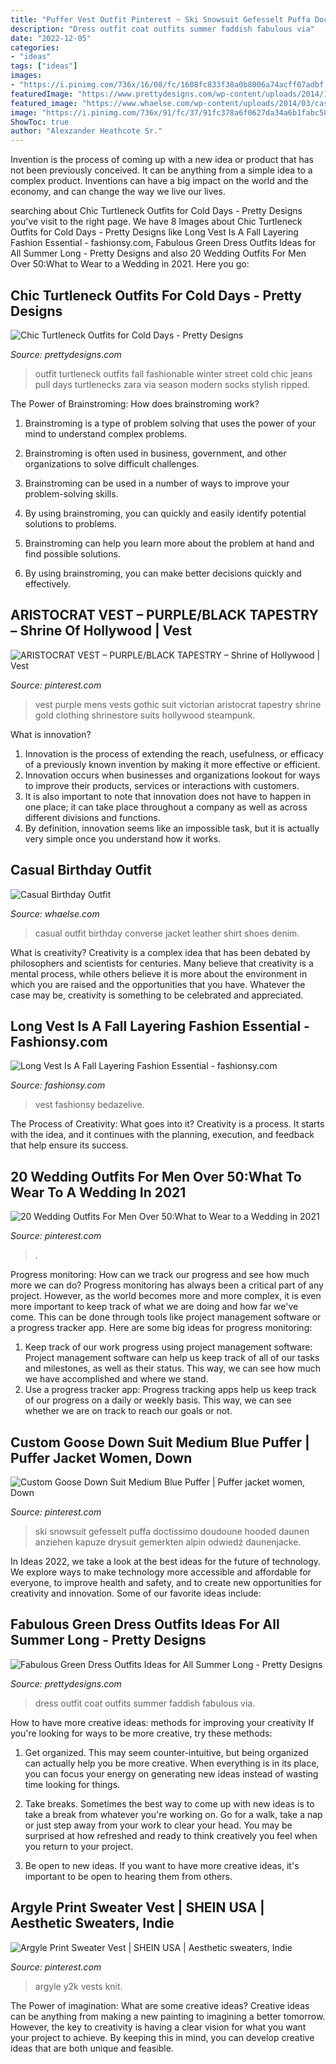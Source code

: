 ```yaml
---
title: "Puffer Vest Outfit Pinterest ~ Ski Snowsuit Gefesselt Puffa Doctissimo Doudoune Hooded Daunen Anziehen Kapuze Drysuit Gemerkten Alpin Odwiedź Daunenjacke"
description: "Dress outfit coat outfits summer faddish fabulous via"
date: "2022-12-05"
categories:
- "ideas"
tags: ["ideas"]
images:
- "https://i.pinimg.com/736x/16/08/fc/1608fc833f38a0b8006a74acff07adbf.jpg"
featuredImage: "https://www.prettydesigns.com/wp-content/uploads/2014/10/Fashionable-Fall-Outfit-with-Turtleneck.jpg"
featured_image: "https://www.whaelse.com/wp-content/uploads/2014/03/casual_birthday_outfit-7-600x900.jpg"
image: "https://i.pinimg.com/736x/91/fc/37/91fc378a6f0627da34a6b1fabc58a603.jpg"
ShowToc: true
author: "Alexzander Heathcote Sr."
---
```



Invention is the process of coming up with a new idea or product that has not been previously conceived. It can be anything from a simple idea to a complex product. Inventions can have a big impact on the world and the economy, and can change the way we live our lives.

	

		
searching about Chic Turtleneck Outfits for Cold Days - Pretty Designs you've visit to the right page. We have 8 Images about Chic Turtleneck Outfits for Cold Days - Pretty Designs like Long Vest Is A Fall Layering Fashion Essential - fashionsy.com, Fabulous Green Dress Outfits Ideas for All Summer Long - Pretty Designs and also 20 Wedding Outfits For Men Over 50:What to Wear to a Wedding in 2021. Here you go:
		
    
## Chic Turtleneck Outfits For Cold Days - Pretty Designs

<img loading=lazy src="https://www.prettydesigns.com/wp-content/uploads/2014/10/Fashionable-Fall-Outfit-with-Turtleneck.jpg" onerror="this.onerror=null;this.src='https://tse2.mm.bing.net/th?id=OIP.rwnRaEeSTPg6odbt39bwgQHaK8&amp;pid=15.1';" alt="Chic Turtleneck Outfits for Cold Days - Pretty Designs">

_Source: prettydesigns.com_

>outfit turtleneck outfits fall fashionable winter street cold chic jeans pull days turtlenecks zara via season modern socks stylish ripped. 

	

The Power of Brainstroming: How does brainstroming work?
1. Brainstroming is a type of problem solving that uses the power of your mind to understand complex problems.
2. Brainstroming is often used in business, government, and other organizations to solve difficult challenges.

3. Brainstroming can be used in a number of ways to improve your problem-solving skills.

4. By using brainstroming, you can quickly and easily identify potential solutions to problems.

5. Brainstroming can help you learn more about the problem at hand and find possible solutions.

6. By using brainstroming, you can make better decisions quickly and effectively.

    
## ARISTOCRAT VEST – PURPLE/BLACK TAPESTRY – Shrine Of Hollywood | Vest

<img loading=lazy src="https://i.pinimg.com/736x/ff/db/e6/ffdbe65b4d1a42a376241b331abf71ad.jpg" onerror="this.onerror=null;this.src='https://tse1.mm.bing.net/th?id=OIP.kNKzbYdz466tYQ3XFJ2yZgHaKl&amp;pid=15.1';" alt="ARISTOCRAT VEST – PURPLE/BLACK TAPESTRY – Shrine of Hollywood | Vest">

_Source: pinterest.com_

>vest purple mens vests gothic suit victorian aristocrat tapestry shrine gold clothing shrinestore suits hollywood steampunk. 

	

What is innovation?
1. Innovation is the process of extending the reach, usefulness, or efficacy of a previously known invention by making it more effective or efficient.
2. Innovation occurs when businesses and organizations lookout for ways to improve their products, services or interactions with customers.
3. It is also important to note that innovation does not have to happen in one place; it can take place throughout a company as well as across different divisions and functions.
4. By definition, innovation seems like an impossible task, but it is actually very simple once you understand how it works.

    
## Casual Birthday Outfit

<img loading=lazy src="https://www.whaelse.com/wp-content/uploads/2014/03/casual_birthday_outfit-7-600x900.jpg" onerror="this.onerror=null;this.src='https://tse1.mm.bing.net/th?id=OIP.jBg7dpImD0jLwZGJ950kxwHaLH&amp;pid=15.1';" alt="Casual Birthday Outfit">

_Source: whaelse.com_

>casual outfit birthday converse jacket leather shirt shoes denim. 

	

What is creativity?
Creativity is a complex idea that has been debated by philosophers and scientists for centuries. Many believe that creativity is a mental process, while others believe it is more about the environment in which you are raised and the opportunities that you have. Whatever the case may be, creativity is something to be celebrated and appreciated.

    
## Long Vest Is A Fall Layering Fashion Essential - Fashionsy.com

<img loading=lazy src="https://fashionsy.com/wp-content/uploads/2016/09/camel-vest.jpg" onerror="this.onerror=null;this.src='https://tse3.mm.bing.net/th?id=OIP.Yjc94ht7EY7dfxd0oKDNnwHaLF&amp;pid=15.1';" alt="Long Vest Is A Fall Layering Fashion Essential - fashionsy.com">

_Source: fashionsy.com_

>vest fashionsy bedazelive. 

	

The Process of Creativity: What goes into it?
Creativity is a process. It starts with the idea, and it continues with the planning, execution, and feedback that help ensure its success.

    
## 20 Wedding Outfits For Men Over 50:What To Wear To A Wedding In 2021

<img loading=lazy src="https://i.pinimg.com/736x/8a/5f/e0/8a5fe0ae3ef27618efde10d9ecf9569f.jpg" onerror="this.onerror=null;this.src='https://tse1.mm.bing.net/th?id=OIP.BfXQr1SPj8thNOurDOhCjAHaJ3&amp;pid=15.1';" alt="20 Wedding Outfits For Men Over 50:What to Wear to a Wedding in 2021">

_Source: pinterest.com_

>. 

	

Progress monitoring: How can we track our progress and see how much more we can do?
Progress monitoring has always been a critical part of any project. However, as the world becomes more and more complex, it is even more important to keep track of what we are doing and how far we've come. This can be done through tools like project management software or a progress tracker app. Here are some big ideas for progress monitoring: 
1. Keep track of our work progress using project management software: Project management software can help us keep track of all of our tasks and milestones, as well as their status. This way, we can see how much we have accomplished and where we stand. 
2. Use a progress tracker app: Progress tracking apps help us keep track of our progress on a daily or weekly basis. This way, we can see whether we are on track to reach our goals or not. 

    
## Custom Goose Down Suit Medium Blue Puffer | Puffer Jacket Women, Down

<img loading=lazy src="https://i.pinimg.com/736x/16/08/fc/1608fc833f38a0b8006a74acff07adbf.jpg" onerror="this.onerror=null;this.src='https://tse4.mm.bing.net/th?id=OIP.W-j7wUq58jYjEa1uW_uBbAHaLH&amp;pid=15.1';" alt="Custom Goose Down Suit Medium Blue Puffer | Puffer jacket women, Down">

_Source: pinterest.com_

>ski snowsuit gefesselt puffa doctissimo doudoune hooded daunen anziehen kapuze drysuit gemerkten alpin odwiedź daunenjacke. 

	

In Ideas 2022, we take a look at the best ideas for the future of technology. We explore ways to make technology more accessible and affordable for everyone, to improve health and safety, and to create new opportunities for creativity and innovation. Some of our favorite ideas include: 

    
## Fabulous Green Dress Outfits Ideas For All Summer Long - Pretty Designs

<img loading=lazy src="http://www.prettydesigns.com/wp-content/uploads/2014/07/Faddish-Green-Dress-Outfit-with-Black-Coat.jpg" onerror="this.onerror=null;this.src='https://tse1.mm.bing.net/th?id=OIP.zWXwFgKDJ5AFCOiYGSN8UgHaKn&amp;pid=15.1';" alt="Fabulous Green Dress Outfits Ideas for All Summer Long - Pretty Designs">

_Source: prettydesigns.com_

>dress outfit coat outfits summer faddish fabulous via. 

	

How to have more creative ideas: methods for improving your creativity
If you're looking for ways to be more creative, try these methods:
1. Get organized. This may seem counter-intuitive, but being organized can actually help you be more creative. When everything is in its place, you can focus your energy on generating new ideas instead of wasting time looking for things.

2. Take breaks. Sometimes the best way to come up with new ideas is to take a break from whatever you're working on. Go for a walk, take a nap or just step away from your work to clear your head. You may be surprised at how refreshed and ready to think creatively you feel when you return to your project.

3. Be open to new ideas. If you want to have more creative ideas, it's important to be open to hearing them from others.

    
## Argyle Print Sweater Vest | SHEIN USA | Aesthetic Sweaters, Indie

<img loading=lazy src="https://i.pinimg.com/736x/91/fc/37/91fc378a6f0627da34a6b1fabc58a603.jpg" onerror="this.onerror=null;this.src='https://tse4.mm.bing.net/th?id=OIP.ClP8sMZ7225_eejNYp5CrAHaJ3&amp;pid=15.1';" alt="Argyle Print Sweater Vest | SHEIN USA | Aesthetic sweaters, Indie">

_Source: pinterest.com_

>argyle y2k vests knit. 

	

The Power of imagination: What are some creative ideas?
Creative ideas can be anything from making a new painting to imagining a better tomorrow. However, the key to creativity is having a clear vision for what you want your project to achieve. By keeping this in mind, you can develop creative ideas that are both unique and feasible.

